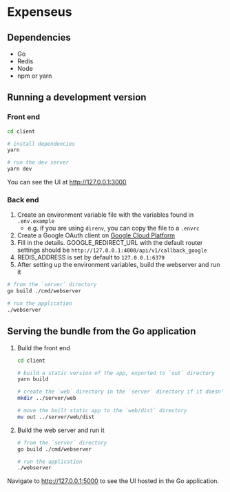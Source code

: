 # Expenseus

## Dependencies

- Go
- Redis
- Node
- npm or yarn

## Running a development version

### Front end

```sh
cd client

# install dependencies
yarn

# run the dev server
yarn dev
```

You can see the UI at http://127.0.0.1:3000

### Back end

1. Create an environment variable file with the variables found in `.env.example`
   - e.g. if you are using `direnv`, you can copy the file to a `.envrc`
2. Create a Google OAuth client on [Google Cloud Platform](https://console.cloud.google.com/)
3. Fill in the details. GOOGLE_REDIRECT_URL with the default router settings should be `http://127.0.0.1:4000/api/v1/callback_google`
4. REDIS_ADDRESS is set by default to `127.0.0.1:6379`
5. After setting up the environment variables, build the webserver and run it

```sh
# from the `server` directory
go build ./cmd/webserver

# run the application
./webserver
```

## Serving the bundle from the Go application

1. Build the front end

   ```sh
   cd client

   # build a static version of the app, exported to `out` directory
   yarn build

   # create the `web` directory in the `server` directory if it doesn't exist
   mkdir ../server/web

   # move the built static app to the `web/dist` directory
   mv out ../server/web/dist
   ```

2. Build the web server and run it

   ```sh
   # from the `server` directory
   go build ./cmd/webserver

   # run the application
   ./webserver
   ```

Navigate to http://127.0.0.1:5000 to see the UI hosted in the Go application.
